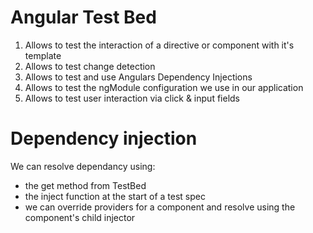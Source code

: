 # Angular Test Bed
1. Allows to test the interaction of a directive or component with it's template
2. Allows to test change detection
3. Allows to test and use Angulars Dependency Injections
4. Allows to test the ngModule configuration we use in our application
5. Allows to test user interaction via click & input fields
 
 # Dependency injection
 We can resolve dependancy using:
 - the get method from TestBed
 - the inject function at the start of a test spec
 - we can override providers for a component and resolve using the component's child injector